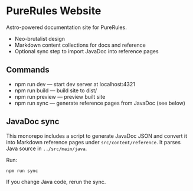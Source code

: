 # PureRules Website

Astro-powered documentation site for PureRules.

- Neo-brutalist design
- Markdown content collections for docs and reference
- Optional sync step to import JavaDoc into reference pages

## Commands

- npm run dev — start dev server at localhost:4321
- npm run build — build site to dist/
- npm run preview — preview built site
- npm run sync — generate reference pages from JavaDoc (see below)

## JavaDoc sync

This monorepo includes a script to generate JavaDoc JSON and convert it into Markdown reference pages under `src/content/reference`. It parses Java source in `../src/main/java`.

Run:

```
npm run sync
```

If you change Java code, rerun the sync.
